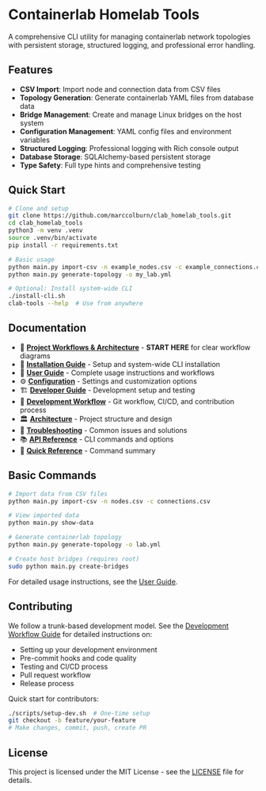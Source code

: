 # Containerlab Homelab Tools

A comprehensive CLI utility for managing containerlab network topologies with persistent storage, structured logging, and professional error handling.

## Features

- **CSV Import**: Import node and connection data from CSV files
- **Topology Generation**: Generate containerlab YAML files from database data
- **Bridge Management**: Create and manage Linux bridges on the host system
- **Configuration Management**: YAML config files and environment variables
- **Structured Logging**: Professional logging with Rich console output
- **Database Storage**: SQLAlchemy-based persistent storage
- **Type Safety**: Full type hints and comprehensive testing

## Quick Start

```bash
# Clone and setup
git clone https://github.com/marccolburn/clab_homelab_tools.git
cd clab_homelab_tools
python3 -m venv .venv
source .venv/bin/activate
pip install -r requirements.txt

# Basic usage
python main.py import-csv -n example_nodes.csv -c example_connections.csv
python main.py generate-topology -o my_lab.yml

# Optional: Install system-wide CLI
./install-cli.sh
clab-tools --help  # Use from anywhere
```

## Documentation

- 🎯 **[Project Workflows & Architecture](docs/workflows-and-architecture.md)** - **START HERE** for clear workflow diagrams
- 📖 **[Installation Guide](docs/installation.md)** - Setup and system-wide CLI installation
- 🎯 **[User Guide](docs/user-guide.md)** - Complete usage instructions and workflows
- ⚙️ **[Configuration](docs/configuration.md)** - Settings and customization options
- 🏗️ **[Developer Guide](docs/developer-guide.md)** - Development setup and testing
- 🔄 **[Development Workflow](docs/development-workflow.md)** - Git workflow, CI/CD, and contribution process
- 🏛️ **[Architecture](docs/architecture.md)** - Project structure and design
- 🐛 **[Troubleshooting](docs/troubleshooting.md)** - Common issues and solutions
- 📚 **[API Reference](docs/api-reference.md)** - CLI commands and options
- 🔗 **[Quick Reference](QUICK_REFERENCE.md)** - Command summary

## Basic Commands

```bash
# Import data from CSV files
python main.py import-csv -n nodes.csv -c connections.csv

# View imported data
python main.py show-data

# Generate containerlab topology
python main.py generate-topology -o lab.yml

# Create host bridges (requires root)
sudo python main.py create-bridges
```

For detailed usage instructions, see the [User Guide](docs/user-guide.md).

## Contributing

We follow a trunk-based development model. See the [Development Workflow Guide](docs/development-workflow.md) for detailed instructions on:
- Setting up your development environment
- Pre-commit hooks and code quality
- Testing and CI/CD process
- Pull request workflow
- Release process

Quick start for contributors:
```bash
./scripts/setup-dev.sh  # One-time setup
git checkout -b feature/your-feature
# Make changes, commit, push, create PR
```

## License

This project is licensed under the MIT License - see the [LICENSE](LICENSE) file for details.
